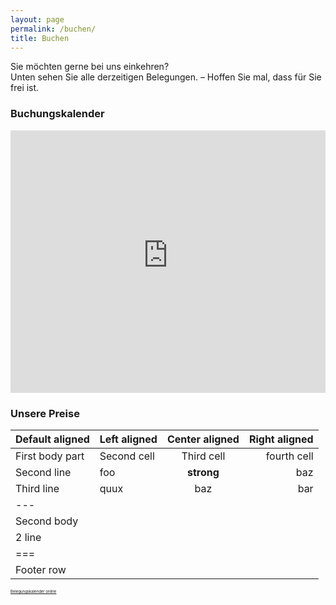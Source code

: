 ```yaml
---
layout: page
permalink: /buchen/
title: Buchen
---
```


Sie möchten gerne bei uns einkehren?\
Unten sehen Sie alle derzeitigen Belegungen. – Hoffen Sie mal, dass für Sie frei ist.


### Buchungskalender
<div>
<iframe width="100%" height="420" frameborder="0" loading="eager" referrerpolicy="no-referrer-when-downgrade" src="https://api.belegungskalender-kostenlos.de/kalender.php?   kid=42801" title="Belegungskalender"><p>Ihr Browser kann das Kalender-Frame leider nicht anzeigen. Um den Kalender zu sehen klicken Sie bitte hier: <a href="https://api.belegungskalender-kostenlos.de/kalender.php?kid=42801">https://api.belegungskalender-kostenlos.de/kalender.php?kid=42801</a></p></iframe><br />
</div>


### Unsere Preise

| Default aligned | Left aligned | Center aligned | Right aligned
|-|:-|:-:|-:
| First body part | Second cell | Third cell | fourth cell
| Second line |foo | **strong** | baz
| Third line |quux | baz | bar
|---
| Second body
| 2 line
|===
| Footer row

<span style="font-size:6px;"><a href="https://www.belegungskalender-kostenlos.de/" rel="nofollow">Belegungskalender online</a></span>

